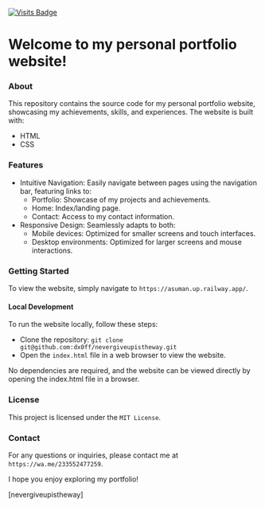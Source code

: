 [![Visits Badge](https://badges.pufler.dev/visits/dx0ff/nevergiveupistheway)](https://asuman.up.railway.app/)

# Welcome to my personal portfolio website!

### About

This repository contains the source code for my personal portfolio website, showcasing my achievements, skills, and experiences. The website is built with:

- HTML
- CSS


### Features


- Intuitive Navigation: Easily navigate between pages using the navigation bar, featuring links to:
    - Portfolio: Showcase of my projects and achievements.
    - Home: Index/landing page.
    - Contact: Access to my contact information.
- Responsive Design: Seamlessly adapts to both:
    - Mobile devices: Optimized for smaller screens and touch interfaces.
    - Desktop environments: Optimized for larger screens and mouse interactions.


### Getting Started

To view the website, simply navigate to `https://asuman.up.railway.app/`.

#### Local Development

To run the website locally, follow these steps:

- Clone the repository: `git clone git@github.com:dx0ff/nevergiveupistheway.git`
- Open the `index.html` file in a web browser to view the website.

No dependencies are required, and the website can be viewed directly by opening the index.html file in a browser.


### License

This project is licensed under the `MIT License`.


### Contact

For any questions or inquiries, please contact me at `https://wa.me/233552477259`.


I hope you enjoy exploring my portfolio!

[nevergiveupistheway]